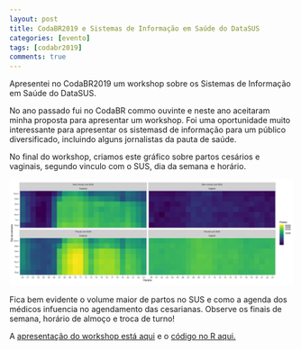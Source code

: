 ```yaml
---
layout: post
title: CodaBR2019 e Sistemas de Informação em Saúde do DataSUS
categories: [evento]
tags: [codabr2019]
comments: true
---
```


Apresentei no CodaBR2019 um workshop sobre os Sistemas de Informação em Saúde do DataSUS. 

<!--more-->

No ano passado fui no CodaBR commo ouvinte e neste ano aceitaram minha proposta para apresentar um workshop. Foi uma oportunidade muito interessante para apresentar os sistemasd de informação para um público diversificado, incluindo alguns jornalistas da pauta de saúde.

No final do workshop, criamos este gráfico sobre partos cesários e vaginais, segundo vinculo com o SUS, dia da semana e horário.

![Partos](/img/graf_codabr2019.png)

Fica bem evidente o volume maior de partos no SUS e como a agenda dos médicos infuencia no agendamento das cesarianas. Observe os finais de semana, horário de almoço e troca de turno!

A [apresentação do workshop está aqui](http://bit.ly/2s8zDzD) e o [código no R aqui.](http://bit.ly/35qOBzl)